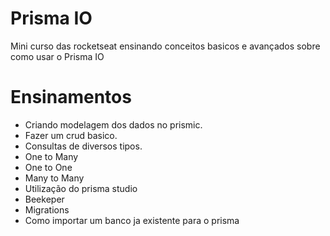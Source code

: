 # Prisma IO

Mini curso das rocketseat ensinando conceitos basicos e avançados sobre como usar o Prisma IO

# Ensinamentos
* Criando modelagem dos dados no prismic.
* Fazer um crud basico.
* Consultas de diversos tipos.
* One to Many
* One to One
* Many to Many
* Utilização do prisma studio
* Beekeper
* Migrations
* Como importar um banco ja existente para o prisma